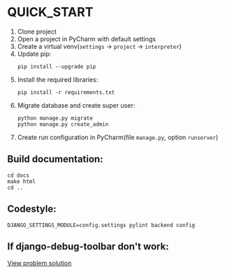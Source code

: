 # QUICK_START

1. Clone project
2. Open a project in PyCharm with default settings
3. Create a virtual venv(`settings` -> `project` -> `interpreter`)
4. Update pip:
   ```
   pip install --upgrade pip
   ```
5. Install the required libraries:
   ```
   pip install -r requirements.txt
   ```
6. Migrate database and create super user:
    ```
   python manage.py migrate
   python manage.py create_admin
   ```
7. Create run configuration in PyCharm(file `manage.py`, option `runserver`)

## Build documentation:
```
cd docs
make html
cd ..
```

## Codestyle:
```
DJANGO_SETTINGS_MODULE=config.settings pylint backend config
```

## If django-debug-toolbar don't work:
[View problem solution](https://www.youtube.com/watch?v=1LrWRY_buxE)
